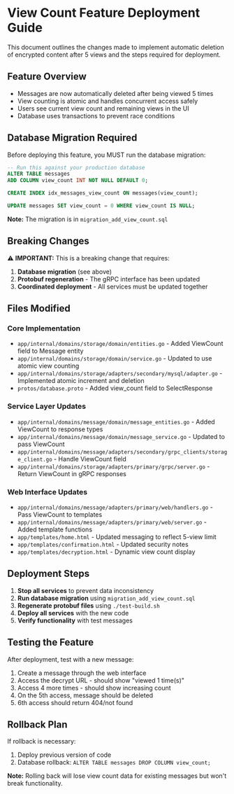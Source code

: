 # View Count Feature Deployment Guide

This document outlines the changes made to implement automatic deletion of encrypted content after 5 views and the steps required for deployment.

## Feature Overview

- Messages are now automatically deleted after being viewed 5 times
- View counting is atomic and handles concurrent access safely  
- Users see current view count and remaining views in the UI
- Database uses transactions to prevent race conditions

## Database Migration Required

Before deploying this feature, you MUST run the database migration:

```sql
-- Run this against your production database
ALTER TABLE messages 
ADD COLUMN view_count INT NOT NULL DEFAULT 0;

CREATE INDEX idx_messages_view_count ON messages(view_count);

UPDATE messages SET view_count = 0 WHERE view_count IS NULL;
```

**Note:** The migration is in `migration_add_view_count.sql`

## Breaking Changes

⚠️ **IMPORTANT:** This is a breaking change that requires:

1. **Database migration** (see above)
2. **Protobuf regeneration** - The gRPC interface has been updated
3. **Coordinated deployment** - All services must be updated together

## Files Modified

### Core Implementation
- `app/internal/domains/storage/domain/entities.go` - Added ViewCount field to Message entity
- `app/internal/domains/storage/domain/service.go` - Updated to use atomic view counting
- `app/internal/domains/storage/adapters/secondary/mysql/adapter.go` - Implemented atomic increment and deletion
- `protos/database.proto` - Added view_count field to SelectResponse

### Service Layer Updates  
- `app/internal/domains/message/domain/message_entities.go` - Added ViewCount to response types
- `app/internal/domains/message/domain/message_service.go` - Updated to pass ViewCount
- `app/internal/domains/message/adapters/secondary/grpc_clients/storage_client.go` - Handle ViewCount field
- `app/internal/domains/storage/adapters/primary/grpc/server.go` - Return ViewCount in gRPC responses

### Web Interface Updates
- `app/internal/domains/message/adapters/primary/web/handlers.go` - Pass ViewCount to templates
- `app/internal/domains/message/adapters/primary/web/server.go` - Added template functions
- `app/templates/home.html` - Updated messaging to reflect 5-view limit
- `app/templates/confirmation.html` - Updated security notes
- `app/templates/decryption.html` - Dynamic view count display

## Deployment Steps

1. **Stop all services** to prevent data inconsistency
2. **Run database migration** using `migration_add_view_count.sql`
3. **Regenerate protobuf files** using `./test-build.sh`
4. **Deploy all services** with the new code
5. **Verify functionality** with test messages

## Testing the Feature

After deployment, test with a new message:

1. Create a message through the web interface
2. Access the decrypt URL - should show "viewed 1 time(s)"
3. Access 4 more times - should show increasing count
4. On the 5th access, message should be deleted
5. 6th access should return 404/not found

## Rollback Plan

If rollback is necessary:

1. Deploy previous version of code
2. Database rollback: `ALTER TABLE messages DROP COLUMN view_count;`

**Note:** Rolling back will lose view count data for existing messages but won't break functionality.